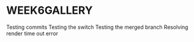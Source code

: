 # WEEK6GALLERY
Testing commits
Testing the switch
Testing the merged branch
Resolving render time out error
